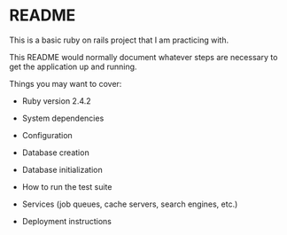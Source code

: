 # README

This is a basic ruby on rails project that I am practicing with.


This README would normally document whatever steps are necessary to get the
application up and running.

Things you may want to cover:

* Ruby version
2.4.2

* System dependencies

* Configuration

* Database creation

* Database initialization

* How to run the test suite

* Services (job queues, cache servers, search engines, etc.)

* Deployment instructions
